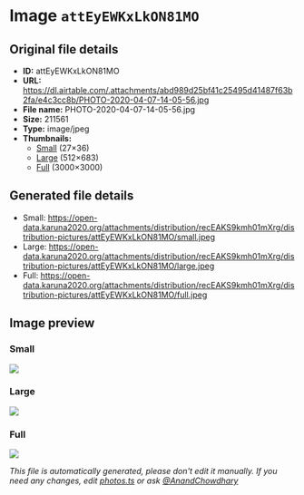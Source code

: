 # Image `attEyEWKxLkON81MO`

## Original file details

- **ID:** attEyEWKxLkON81MO
- **URL:** https://dl.airtable.com/.attachments/abd989d25bf41c25495d41487f63b2fa/e4c3cc8b/PHOTO-2020-04-07-14-05-56.jpg
- **File name:** PHOTO-2020-04-07-14-05-56.jpg
- **Size:** 211561
- **Type:** image/jpeg
- **Thumbnails:**
  - [Small](https://dl.airtable.com/.attachmentThumbnails/6f2455cb967eca980980f24ce908b627/d3afaa92) (27×36)
  - [Large](https://dl.airtable.com/.attachmentThumbnails/b0b162922c16876c70152a1fd4463526/1a77525a) (512×683)
  - [Full](https://dl.airtable.com/.attachmentThumbnails/367b59449cdc0de6f3bc89ff28fdb4b1/f8a8a822) (3000×3000)

## Generated file details

- Small: https://open-data.karuna2020.org/attachments/distribution/recEAKS9kmh01mXrg/distribution-pictures/attEyEWKxLkON81MO/small.jpeg
- Large: https://open-data.karuna2020.org/attachments/distribution/recEAKS9kmh01mXrg/distribution-pictures/attEyEWKxLkON81MO/large.jpeg
- Full: https://open-data.karuna2020.org/attachments/distribution/recEAKS9kmh01mXrg/distribution-pictures/attEyEWKxLkON81MO/full.jpeg

## Image preview

### Small

![](https://open-data.karuna2020.org/attachments/distribution/recEAKS9kmh01mXrg/distribution-pictures/attEyEWKxLkON81MO/small.jpeg)

### Large

![](https://open-data.karuna2020.org/attachments/distribution/recEAKS9kmh01mXrg/distribution-pictures/attEyEWKxLkON81MO/large.jpeg)

### Full

![](https://open-data.karuna2020.org/attachments/distribution/recEAKS9kmh01mXrg/distribution-pictures/attEyEWKxLkON81MO/full.jpeg)

_This file is automatically generated, please don't edit it manually. If you need any changes, edit [photos.ts](/photos.ts) or ask [@AnandChowdhary](https://github.com/AnandChowdhary)_
